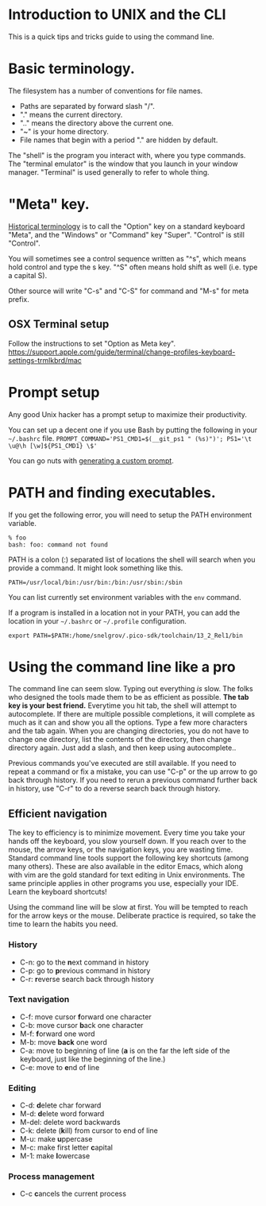 # Introduction to UNIX and the CLI
This is a quick tips and tricks guide to using the command line.

# Basic terminology.
The filesystem has a number of conventions for file names.

* Paths are separated by forward slash "/".
* "." means the current directory.
* ".." means the directory above the current one.
* "~" is your home directory.
* File names that begin with a period "." are hidden by default.

The "shell" is the program you interact with, where you type commands. The "terminal emulator" is the window that you launch in your window manager. "Terminal" is used generally to refer to whole thing.

# "Meta" key.
[Historical terminology](https://en.wikipedia.org/wiki/Space-cadet_keyboard) is to call the "Option" key on a standard keyboard "Meta", and the "Windows" or "Command" key "Super". "Control" is still "Control".

You will sometimes see a control sequence written as "^s", which means hold control and type the s key. "^S" often means hold shift as well (i.e. type a capital S).

Other source will write "C-s" and "C-S" for command and "M-s" for meta prefix.

## OSX Terminal setup
Follow the instructions to set "Option as Meta key".
https://support.apple.com/guide/terminal/change-profiles-keyboard-settings-trmlkbrd/mac

# Prompt setup
Any good Unix hacker has a prompt setup to maximize their productivity.

You can set up a decent one if you use Bash by putting the following in your `~/.bashrc` file.
`PROMPT_COMMAND='PS1_CMD1=$(__git_ps1 " (%s)")'; PS1='\t \u@\h [\w]${PS1_CMD1} \$'`

You can go nuts with [generating a custom prompt](https://bash-prompt-generator.org/).

# PATH and finding executables.
If you get the following error, you will need to setup the PATH environment variable.
```
% foo
bash: foo: command not found
```

PATH is a colon (:) separated list of locations the shell will search when you provide a command. It might look something like this.

`PATH=/usr/local/bin:/usr/bin:/bin:/usr/sbin:/sbin`

You can list currently set environment variables with the `env` command.

If a program is installed in a location not in your PATH, you can add the location in your `~/.bashrc` or `~/.profile` configuration.

`export PATH=$PATH:/home/snelgrov/.pico-sdk/toolchain/13_2_Rel1/bin`

# Using the command line like a pro
The command line can seem slow. Typing out everything *is* slow. The folks who designed the tools made them to be as efficient as possible. **The tab key is your best friend.** Everytime you hit tab, the shell will attempt to autocomplete. If there are multiple possible completions, it will complete as much as it can and show you all the options. Type a few more characters and the tab again. When you are changing directories, you do not have to change one directory, list the contents of the directory, then change directory again. Just add a slash, and then keep using autocomplete..

Previous commands you've executed are still available. If you need to repeat a command or fix a mistake, you can use "C-p" or the up arrow to go back through history. If you need to rerun a previous command further back in history, use "C-r" to do a reverse search back through history.

## Efficient navigation
The key to efficiency is to minimize movement. Every time you take your hands off the keyboard, you slow yourself down. If you reach over to the mouse, the arrow keys, or the navigation keys, you are wasting time. Standard command line tools support the following key shortcuts (among many others). These are also available in the editor Emacs, which along with vim are the gold standard for text editing in Unix environments. The same principle applies in other programs you use, especially your IDE. Learn the keyboard shortcuts!

Using the command line will be slow at first. You will be tempted to reach for the arrow keys or the mouse. Deliberate practice is required, so take the time to learn the habits you need.

### History
- C-n: go to the **n**ext command in history
- C-p: go to **p**revious command in history
- C-r: **r**everse search back through history

### Text navigation

- C-f: move cursor **f**orward one character
- C-b: move cursor **b**ack one character
- M-f: **f**orward one word
- M-b: move **back** one word
- C-a: move to beginning of line (**a** is on the far the left side of the keyboard, just like the beginning of the line.)
- C-e: move to **e**nd of line

### Editing

- C-d: **d**elete char forward
- M-d: **d**elete word forward
- M-del: delete word backwards
- C-k: delete (**k**ill) from cursor to end of line
- M-u: make **u**ppercase
- M-c: make first letter **c**apital
- M-1: make **l**owercase

### Process management

- C-c **c**ancels the current process
